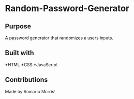 # Random-Password-Generator

## Purpose
A password generator that randomizes a users inputs.

## Built with
*HTML
*CSS
*JavaScript

## Contributions
Made by Romario Morris!
